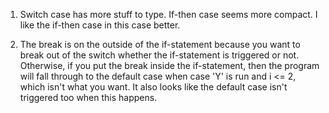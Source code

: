 1. Switch case has more stuff to type.  If-then case seems more compact.  I like the if-then case in this case better.

2. The break is on the outside of the if-statement because you want to break out of the switch whether the if-statement is triggered or not.
Otherwise, if you put the break inside the if-statement, then the program will fall through to the default case when case 'Y' is run and i <= 2, which isn't what you want.
It also looks like the default case isn't triggered too when this happens.